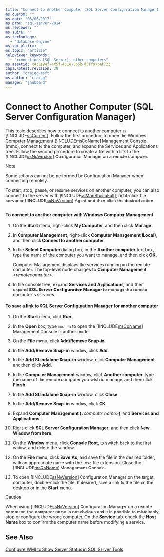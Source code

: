 ```yaml
---
title: "Connect to Another Computer (SQL Server Configuration Manager) | Microsoft Docs"
ms.custom: ""
ms.date: "03/06/2017"
ms.prod: "sql-server-2014"
ms.reviewer: ""
ms.suite: ""
ms.technology: 
  - "database-engine"
ms.tgt_pltfrm: ""
ms.topic: "article"
helpviewer_keywords: 
  - "connections [SQL Server], other computers"
ms.assetid: c4c1e94f-4f5f-431e-8b5b-d5ff97baf723
caps.latest.revision: 38
author: "craigg-msft"
ms.author: "craigg"
manager: "jhubbard"
---
```

# Connect to Another Computer (SQL Server Configuration Manager)
  This topic describes how to connect to another computer in [!INCLUDE[ssCurrent](../includes/sscurrent-md.md)]. Follow the first procedure to open the Windows Computer Management [!INCLUDE[msCoName](../includes/msconame-md.md)] Management Console (mmc), connect to the computer, and expand the Services and Applications tree. Follow the second procedure to create a file with a link to the [!INCLUDE[ssNoVersion](../includes/ssnoversion-md.md)] Configuration Manager on a remote computer.  
  
> [!NOTE]  
>  Some actions cannot be performed by Configuration Manager when connecting remotely.  
  
 To start, stop, pause, or resume services on another computer, you can also connect to the server with [!INCLUDE[ssManStudioFull](../includes/ssmanstudiofull-md.md)], right-click the server or [!INCLUDE[ssNoVersion](../includes/ssnoversion-md.md)] Agent and then click the desired action.  
  
##  <a name="SSMSProcedure"></a>  
  
#### To connect to another computer with Windows Computer Management  
  
1.  On the **Start** menu, right-click **My Computer**, and then click **Manage.**  
  
2.  In **Computer Management**, right-click **Computer Management (Local)**, and then click **Connect to another computer**.  
  
3.  In the **Select Computer** dialog box, in the **Another computer** text box, type the name of the computer you want to manage, and then click **OK**.  
  
     Computer Management displays the services running on the remote computer. The top-level node changes to **Computer Management** \<*remotecomputer*>.  
  
4.  In the console tree, expand **Services and Applications**, and then expand **SQL Server Configuration Manager** to manage the remote computer's services.  
  
#### To save a link to SQL Server Configuration Manager for another computer  
  
1.  On the **Start** menu, click **Run**.  
  
2.  In the **Open** box, type `mmc -a` to open the [!INCLUDE[msCoName](../includes/msconame-md.md)] Management Console in author mode.  
  
3.  On the **File** menu, click **Add/Remove Snap-in**.  
  
4.  In the **Add/Remove Snap-in** window, click **Add**.  
  
5.  In the **Add Standalone Snap-in** window, click **Computer Management** and then click **Add**.  
  
6.  In the **Computer Management** window, click **Another computer**, type the name of the remote computer you wish to manage, and then click **Finish**.  
  
7.  In the **Add Standalone Snap-in** window, click **Close**.  
  
8.  In the **Add/Remove Snap-in** window, click **OK**.  
  
9. Expand **Computer Management (***\<computer name>***)**, and **Services and Applications**.  
  
10. Right-click **SQL Server Configuration Manager**, and then click **New Window from here**.  
  
11. On the **Window** menu, click **Console Root**, to switch back to the first widow, and delete the window.  
  
12. On the **File** menu, click **Save As**, and save the file in the desired folder, with an appropriate name with the `.msc` file extension. Close the [!INCLUDE[msCoName](../includes/msconame-md.md)] Management Console.  
  
13. To open [!INCLUDE[ssNoVersion](../includes/ssnoversion-md.md)] Configuration Manager on the target computer, double-click the file. If desired, save a link to the file on the desktop or in the **Start** menu.  
  
> [!CAUTION]  
>  When using [!INCLUDE[ssNoVersion](../includes/ssnoversion-md.md)] Configuration Manager on a remote computer, the computer name is not obvious and it is possible to mistakenly stop or configure the wrong computer. On the **Service** tab, check the **Host Name** box to confirm the computer name before modifying a service.  
  
## See Also  
 [Configure WMI to Show Server Status in SQL Server Tools](../../2014/database-engine/configure-wmi-to-show-server-status-in-sql-server-tools.md)  
  
  